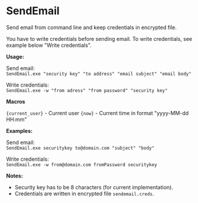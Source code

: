 SendEmail
=========

Send email from command line and keep credentials in encrypted file.

You have to write credentials before sending email.
To write credentials, see example below "Write credentials".

**Usage:**

Send email:<br />
`SendEmail.exe "security key" "to address" "email subject" "email body"`

Write credentials:<br />
`SendEmail.exe -w "from adress" "from password" "security key"`

**Macros**

`{current_user}` - Current user
`{now}` - Current time in format "yyyy-MM-dd HH:mm"

**Examples:**

Send email: <br />
`SendEmail.exe securitykey to@domain.com "subject" "body"`

Write credentials: <br />
`SendEmail.exe -w from@domain.com fromPassword securitykey`


**Notes:**

- Security key has to be 8 characters (for current implementation).
- Credentials are written in encrypted file `sendemail.creds`.